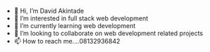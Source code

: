 - 👋 Hi, I’m David Akintade
- 👀 I’m interested in full stack web development
- 🌱 I’m currently learning web development
- 💞️ I’m looking to collaborate on web development related projects
- 📫 How to reach me....08132936842

<!---
Tad-z/Tad-z is a ✨ special ✨ repository because its `README.md` (this file) appears on your GitHub profile.
You can click the Preview link to take a look at your changes.
--->
